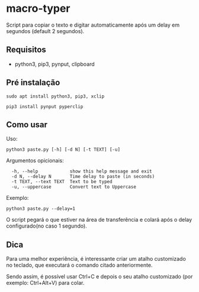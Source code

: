 # macro-typer

Script para copiar o texto e digitar automaticamente após um delay em segundos (default 2 segundos).

## Requisitos 

 - python3, pip3, pynput, clipboard

## Pré instalação
`sudo apt install python3, pip3, xclip`

`pip3 install pynput pyperclip`

## Como usar

Uso:   

`python3 paste.py [-h] [-d N] [-t TEXT] [-u]`

Argumentos opicionais:  
```
  -h, --help            show this help message and exit  
  -d N, --delay N       Time delay to paste (in seconds)  
  -t TEXT, --text TEXT  Text to be typed  
  -u, --uppercase       Convert text to Uppercase
```
Exemplo:

`python3 paste.py --delay=1`

O script pegará o que estiver na área de transferência e colará após o delay configurado(no caso 1 segundo).


## Dica

Para uma melhor experiência, é interessante criar um atalho customizado no teclado, que executará o comando citado anteriormente.

Sendo assim, é possível usar Ctrl+C e depois o seu atalho customizado (por exemplo: Ctrl+Alt+V) para colar.
